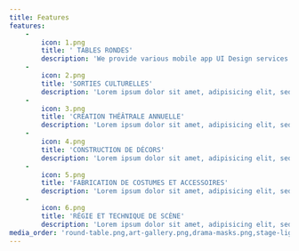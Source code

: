 ```yaml
---
title: Features
features:
    -
        icon: 1.png
        title: ' TABLES RONDES'
        description: 'We provide various mobile app UI Design services Android, ios,windows phone. As well as we follow latest trend in our molestie consequat.'
    -
        icon: 2.png
        title: 'SORTIES CULTURELLES'
        description: 'Lorem ipsum dolor sit amet, adipisicing elit, sed do eiusmod tempor incididunt ut labore et dolore magna aliqua.'
    -
        icon: 3.png
        title: 'CRÉATION THÉÂTRALE ANNUELLE'
        description: 'Lorem ipsum dolor sit amet, adipisicing elit, sed do eiusmod tempor incididunt ut labore et dolore magna aliqua.'
    -
        icon: 4.png
        title: 'CONSTRUCTION DE DÉCORS'
        description: 'Lorem ipsum dolor sit amet, adipisicing elit, sed do eiusmod tempor incididunt ut labore et dolore magna aliqua.'
    -
        icon: 5.png
        title: 'FABRICATION DE COSTUMES ET ACCESSOIRES'
        description: 'Lorem ipsum dolor sit amet, adipisicing elit, sed do eiusmod tempor incididunt ut labore et dolore magna aliqua.'
    -
        icon: 6.png
        title: 'RÉGIE ET TECHNIQUE DE SCÈNE'
        description: 'Lorem ipsum dolor sit amet, adipisicing elit, sed do eiusmod tempor incididunt ut labore et dolore magna aliqua.'
media_order: 'round-table.png,art-gallery.png,drama-masks.png,stage-lights.png,hair-cut.png'
---
```


